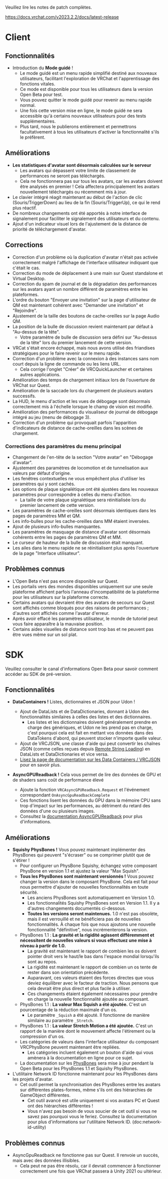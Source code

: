 Veuillez lire les notes de patch complètes.

https://docs.vrchat.com/v2023.2.2/docs/latest-release

# Client

## Fonctionnalités

- Introduction du **Mode guidé** !
  - Le mode guidé est un menu rapide simplifié destiné aux nouveaux utilisateurs, facilitant l'exploration de VRChat et l'apprentissage des fonctions vitales.
  - Ce mode est disponible pour tous les utilisateurs dans la version Open Beta pour test. 
  - Vous pouvez quitter le mode guidé pour revenir au menu rapide normal.
  - Une fois cette version mise en ligne, le mode guidé ne sera accessible qu'à certains nouveaux utilisateurs pour des tests supplémentaires.
  - Plus tard, nous le publierons entièrement et permettrons facultativement à tous les utilisateurs d'activer la fonctionnalité s'ils le préfèrent.

## Améliorations

- **Les statistiques d'avatar sont désormais calculées sur le serveur**
  - Les avatars qui dépassent votre limite de classement de performances ne seront pas téléchargés.
  - Cela ne fonctionnera pas sur tous les avatars, car les avatars doivent être analysés en premier ! Cela affectera principalement les avatars nouvellement téléchargés ou récemment mis à jour.
- Le clavier intégré réagit maintenant au début de l'action de clic (Souris/TriggerDown) au lieu de la fin (Souris/TriggerUp), ce qui le rend plus réactif.
- De nombreux changements ont été apportés à notre interface de signalement pour faciliter le signalement des utilisateurs et du contenu.
- Ajout d'un indicateur visuel lors de l'ajustement de la distance de priorité de téléchargement d'avatar.

## Corrections

- Correction d'un problème où la duplication d'avatar n'était pas activée correctement malgré l'affichage de l'interface utilisateur indiquant que c'était le cas.
- Correction du mode de déplacement à une main sur Quest standalone et Virtual Desktop.
- Correction du spam de journal et de la dégradation des performances sur les avatars ayant un nombre différent de paramètres entre les plateformes.
- L'ordre du bouton "Envoyer une invitation" sur la page d'utilisateur de QM est maintenant cohérent avec "Demander une invitation" et "Rejoindre".
- Ajustement de la taille des boutons de cache-oreilles sur la page Audio QM.
- La position de la bulle de discussion revient maintenant par défaut à "Au-dessus de la tête".
  - Votre paramètre de bulle de discussion sera défini sur "Au-dessus de la tête" lors du premier lancement de cette version.
- VRCat s'était encore échappé, mais nous avons utilisé des friandises stratégiques pour le faire revenir sur le menu rapide.
- Correction d'un problème avec la connexion à des instances sans nom court depuis la ligne de commande ou les liens URL.
  - Cela corrige l'onglet "Créer" de VRCQuickLauncher et certaines autres applications.
- Amélioration des temps de chargement initiaux lors de l'ouverture de VRChat sur Quest.
- Amélioration de la saccade lors du chargement de plusieurs avatars successifs.
- La HUD, le menu d'action et les vues de débogage sont désormais correctement mis à l'échelle lorsque le champ de vision est modifié.
- Amélioration des performances du visualiseur de journal de débogage intégré au jeu (menu de débogage 3).
- Correction d'un problème qui provoquait parfois l'apparition d'indicateurs de distance de cache-oreilles dans les scènes de chargement.

### Corrections des paramètres du menu principal

- Changement de l'en-tête de la section "Votre avatar" en "Débogage d'avatar".
- Ajustement des paramètres de locomotion et de tunnelisation aux valeurs par défaut d'origine.
- Les fenêtres contextuelles ne vous empêchent plus d'utiliser les paramètres qui y sont cachés.
- Les options de plaque signalétique ont été ajustées dans les nouveaux paramètres pour correspondre à celles du menu d'action.
  - La taille de votre plaque signalétique sera réinitialisée lors du premier lancement de cette version.
- Les paramètres de cache-oreilles sont désormais identiques dans les pages de paramètres MM et QM.
- Les info-bulles pour les cache-oreilles dans MM étaient inversées.
- Ajout de plusieurs info-bulles manquantes.
- Les paramètres de masquage de distance d'avatar sont désormais cohérents entre les pages de paramètres QM et MM.
- Le curseur de hauteur de la bulle de discussion était manquant.
- Les ailes dans le menu rapide ne se réinitialisent plus après l'ouverture de la page "Interface utilisateur".

## Problèmes connus

- L'Open Beta n'est pas encore disponible sur Quest.
- Les portails vers des mondes disponibles uniquement sur une seule plateforme affichent parfois l'anneau d'incompatibilité de la plateforme pour les utilisateurs sur la plateforme correcte.
- Certains avatars qui devraient être des avatars de secours sur Quest sont affichés comme bloqués pour des raisons de performances ; d'autres sont affichés comme l'avatar d'erreur.
- Après avoir effacé les paramètres utilisateur, le monde de tutoriel peut vous faire apparaître à la mauvaise position.
- Certains aides visuelles de distance sont trop bas et ne peuvent pas être vues même sur un sol plat.

# SDK

Veuillez consulter le canal d'informations Open Beta pour savoir comment accéder au SDK de pré-version.

## Fonctionnalités

- **DataContainers !** Listes, dictionnaires et JSON pour Udon !
  - Ajout de DataLists et de DataDictionaries, donnant à Udon des fonctionnalités similaires à celles des listes et des dictionnaires.
    - Les listes et les dictionnaires doivent généralement prendre en charge des génériques, et Udon ne les prend pas en charge, c'est pourquoi cela est fait en mettant vos données dans des DataTokens d'abord, qui peuvent stocker n'importe quelle valeur.
  - Ajout de VRCJSON, une classe d'aide qui peut convertir les chaînes JSON (comme celles reçues depuis [Remote String Loading](doc:string-loading)) en DataLists et DataDictionaries et vice versa.
  - [Lisez la page de documentation sur les Data Containers / VRCJSON](doc:data-containers-vrcjson) pour en savoir plus.

- **AsyncGPUReadback !** Cela vous permet de lire des données de GPU et de shaders sans coût de performance élevé
  - Ajoute la fonction `VRCAsyncGPUReadback.Request` et l'événement correspondant `OnAsyncGpuReadbackComplete`
  - Ces fonctions lisent les données du GPU dans la mémoire CPU sans trop d'impact sur les performances, au détriment du retard des données d'une ou plusieurs images.
  - Consultez la [documentation AsyncGPUReadback](doc:asyncgpureadback) pour plus d'informations.

## Améliorations

- **Squishy PhysBones !** Vous pouvez maintenant implémenter des PhysBones qui peuvent "s'écraser" ou se comprimer plutôt que de s'étirer !
  - Pour configurer un PhysBone Squishy, échangez votre composant PhysBone en version 1.1 et ajustez la valeur "Max Squish".
  - **Tous les PhysBones sont maintenant versionnés !** Vous pouvez changer la version dans le composant PhysBone. Cela est fait pour nous permettre d'ajouter de nouvelles fonctionnalités en toute sécurité.
    - Les anciens PhysBones sont automatiquement en Version 1.0.
    - Les fonctionnalités Squishy PhysBones sont en Version 1.1. Il y a d'autres changements documentés ci-dessous.
    - **Toutes les versions seront maintenues.** 1.0 n'est pas obsolète, mais il est verrouillé et ne bénéficiera pas de nouvelles fonctionnalités. À chaque fois que nous ajoutons une nouvelle fonctionnalité "définitive", nous incrémenterons la version.
  - PhysBones 1.1 : **La gravité et la rigidité agissent différemment et nécessitent de nouvelles valeurs si vous effectuez une mise à niveau à partir de 1.0.**
    - La gravité est maintenant le rapport de combien les os doivent pointer droit vers le haut/le bas dans l'espace mondial lorsqu'ils sont au repos.
    - La rigidité est maintenant le rapport de combien un os tente de rester dans son orientation précédente.
    - Auparavant, ces valeurs étaient des forces directes que vous deviez équilibrer avec le facteur de traction. Nous pensons que cela devrait être plus direct et plus facile à utiliser.
    - Ces changements étaient également nécessaires pour prendre en charge la nouvelle fonctionnalité ajoutée au composant.
  - PhysBones 1.1 : **La valeur Max Squish a été ajoutée.** C'est un pourcentage de la réduction maximale d'un os.
    - Le paramètre `_Squish` a été ajouté. Il fonctionne de manière similaire au paramètre `_Stretch`.
  - PhysBones 1.1 : **La valeur Stretch Motion a été ajoutée.** C'est un rapport de la manière dont le mouvement affecte l'étirement ou la compression d'un os.
  - Les catégories de valeurs dans l'interface utilisateur du composant VRCPhysBone peuvent maintenant être repliées.
    - Les catégories incluent également un bouton d'aide qui vous amènera à la documentation en ligne pour ce sujet.
  - La documentation sur les [PhysBones](doc:physbones) sera mise à jour pendant la Open Beta pour les PhysBones 1.1 et Squishy PhysBones.
- L'utilitaire Network ID fonctionne maintenant pour les PhysBones dans les projets d'avatar.
  - Cet outil permet la synchronisation des PhysBones entre les avatars sur différentes plates-formes, même s'ils ont des hiérarchies de GameObject différentes.
    - Cet outil avancé est utile uniquement si vos avatars PC et Quest ont des hiérarchies différentes !
    - Vous n'avez pas besoin de vous soucier de cet outil si vous ne savez pas pourquoi vous le feriez.
Consultez la documentation pour plus d'informations sur l'utilitaire Network ID. (doc:network-id-utility)

## Problèmes connus

- AsyncGpuReadback ne fonctionne pas sur Quest. Il renvoie un succès, mais avec des données illisibles.
  - Cela peut ne pas être résolu, car il devrait commencer à fonctionner correctement une fois que VRChat passera à Unity 2021 ou ultérieur.


